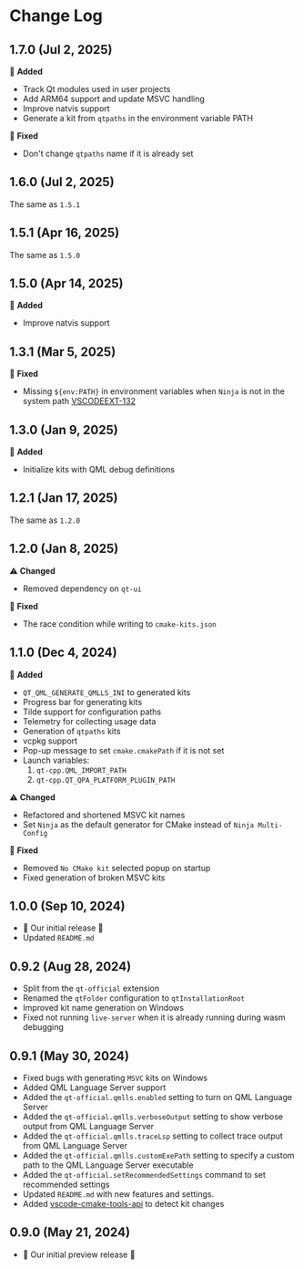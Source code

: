 # Change Log

## 1.7.0 (Jul 2, 2025)

🎉 **Added**

- Track Qt modules used in user projects
- Add ARM64 support and update MSVC handling
- Improve natvis support
- Generate a kit from `qtpaths` in the environment variable PATH

🐞 **Fixed**

- Don't change `qtpaths` name if it is already set

## 1.6.0 (Jul 2, 2025)

The same as `1.5.1`

## 1.5.1 (Apr 16, 2025)

The same as `1.5.0`

## 1.5.0 (Apr 14, 2025)

🎉 **Added**

- Improve natvis support

## 1.3.1 (Mar 5, 2025)

🐞 **Fixed**

- Missing `${env:PATH}` in environment variables when `Ninja` is not in the system path [VSCODEEXT-132](https://bugreports.qt.io/browse/VSCODEEXT-132)

## 1.3.0 (Jan 9, 2025)

🎉 **Added**

- Initialize kits with QML debug definitions

## 1.2.1 (Jan 17, 2025)

The same as `1.2.0`

## 1.2.0 (Jan 8, 2025)

⚠️ **Changed**

- Removed dependency on `qt-ui`

🐞 **Fixed**

- The race condition while writing to `cmake-kits.json`

## 1.1.0 (Dec 4, 2024)

🎉 **Added**

- `QT_QML_GENERATE_QMLLS_INI` to generated kits
- Progress bar for generating kits
- Tilde support for configuration paths
- Telemetry for collecting usage data
- Generation of `qtpaths` kits
- vcpkg support
- Pop-up message to set `cmake.cmakePath` if it is not set
- Launch variables:
    1. `qt-cpp.QML_IMPORT_PATH`
    1. `qt-cpp.QT_QPA_PLATFORM_PLUGIN_PATH`

⚠️ **Changed**

- Refactored and shortened MSVC kit names
- Set `Ninja` as the default generator for CMake instead of `Ninja Multi-Config`

🐞 **Fixed**

- Removed `No CMake kit` selected popup on startup
- Fixed generation of broken MSVC kits

## 1.0.0 (Sep 10, 2024)

- 🎉 Our initial release 🎉
- Updated `README.md`

## 0.9.2 (Aug 28, 2024)

- Split from the `qt-official` extension
- Renamed the `qtFolder` configuration to `qtInstallationRoot`
- Improved kit name generation on Windows
- Fixed not running `live-server` when it is already running during wasm debugging

## 0.9.1 (May 30, 2024)

- Fixed bugs with generating `MSVC` kits on Windows
- Added QML Language Server support
- Added the `qt-official.qmlls.enabled` setting to turn on QML Language Server
- Added the `qt-official.qmlls.verboseOutput` setting to show verbose output from QML Language Server
- Added the `qt-official.qmlls.traceLsp` setting to collect trace output from QML Language Server
- Added the `qt-official.qmlls.customExePath` setting to specify a custom path to the QML Language Server executable
- Added the `qt-official.setRecommendedSettings` command to set recommended settings
- Updated `README.md` with new features and settings.
- Added [vscode-cmake-tools-api](https://github.com/microsoft/vscode-cmake-tools-api) to detect kit changes

## 0.9.0 (May 21, 2024)

- 🎉 Our initial preview release 🎉
